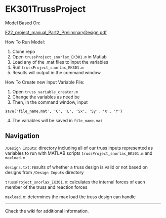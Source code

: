 # EK301TrussProject
Model Based On:

[F22_project_manual_Part2_PreliminaryDesign.pdf](https://github.com/eth1030/EK301TrussProject/files/9974904/F22_project_manual_Part2_PreliminaryDesign.pdf)


How To Run Model:
1) Clone repo
2) Open `trussProject_snorlax_EK301.m` in Matlab
3) Load any of the .mat files to input the variables
4) Run `trussProject_snorlax_EK301.m`
5) Results will output in the command window




How To Create new Input Variable File:
1) Open `truss_variable_creator.m`
2) Change the variables as need be
3) Then, in the command window, input
```
save('file_name.mat', 'C', 'L', 'Sx', 'Sy', 'X', 'Y')
```
4) The variables will be saved in `file_name.mat`

## Navigation
`/Design Inputs`: directory including all of our truss inputs represented as variables to run with MATLAB scripts `trussProject_snorlax_EK301.m` and `maxload.m` 

`designs.txt`: results of whether a truss design is valid or not based on designs from `/Design Inputs` directory

`trussProject_snorlax_EK301.m`: calculates the internal forces of each member of the truss and reaction forces

`maxload.m`: determines the max load the truss design can handle

---
Check the wiki for additional information.
